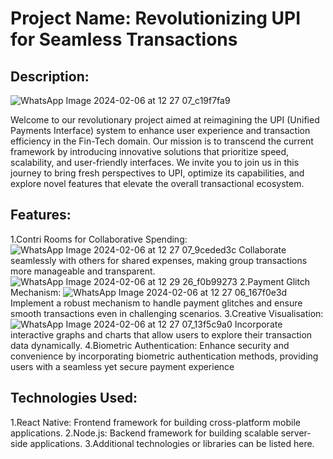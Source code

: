 
# Project Name: Revolutionizing UPI for Seamless Transactions

## Description:
![WhatsApp Image 2024-02-06 at 12 27 07_c19f7fa9](https://github.com/yash-25log/jims_hack/assets/58944204/fc8fd72d-27ee-4b86-9f99-a1700a3bc978)

Welcome to our revolutionary project aimed at reimagining the UPI (Unified Payments Interface) system to enhance user experience and transaction efficiency in the Fin-Tech domain. Our mission is to transcend the current framework by introducing innovative solutions that prioritize speed, scalability, and user-friendly interfaces. We invite you to join us in this journey to bring fresh perspectives to UPI, optimize its capabilities, and explore novel features that elevate the overall transactional ecosystem.

## Features:
1.Contri Rooms for Collaborative Spending: 
![WhatsApp Image 2024-02-06 at 12 27 07_9ceded3c](https://github.com/yash-25log/jims_hack/assets/58944204/55e45f6a-756d-479f-8283-9f88b2012a14)
Collaborate seamlessly with others for shared expenses, making group transactions more manageable and transparent.
![WhatsApp Image 2024-02-06 at 12 29 26_f0b99273](https://github.com/yash-25log/jims_hack/assets/58944204/56788cb1-f01e-462d-a311-9f648f299484)
2.Payment Glitch Mechanism: 
![WhatsApp Image 2024-02-06 at 12 27 06_167f0e3d](https://github.com/yash-25log/jims_hack/assets/58944204/8d61191c-5622-4a17-a31b-b70b04feeb05)
Implement a robust mechanism to handle payment glitches and ensure smooth transactions even in challenging scenarios.
3.Creative Visualisation: 
![WhatsApp Image 2024-02-06 at 12 27 07_13f5c9a0](https://github.com/yash-25log/jims_hack/assets/58944204/041d1532-ed0f-45eb-9737-965fd108dc77)
Incorporate interactive graphs and charts that allow users to explore their transaction data dynamically.
4.Biometric Authentication:
Enhance security and convenience by incorporating biometric authentication methods, providing users with a seamless yet secure payment experience

## Technologies Used:
1.React Native: Frontend framework for building cross-platform mobile applications.
2.Node.js: Backend framework for building scalable server-side applications.
3.Additional technologies or libraries can be listed here.
